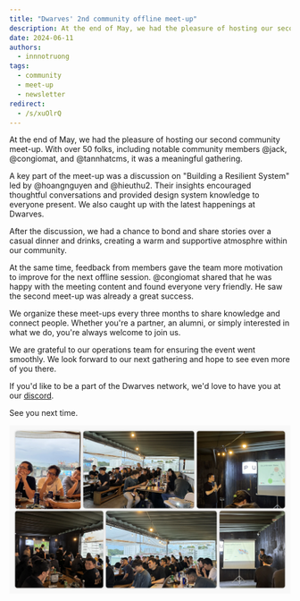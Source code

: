 ```yaml
---
title: "Dwarves' 2nd community offline meet-up"
description: At the end of May, we had the pleasure of hosting our second community meet-up. Over 50 folks, including notable community members, joined us.
date: 2024-06-11
authors:
  - innnotruong
tags:
  - community
  - meet-up
  - newsletter
redirect:
  - /s/xuOlrQ
---
```


At the end of May, we had the pleasure of hosting our second community meet-up. With over 50 folks, including notable community members @jack, @congiomat, and @tannhatcms, it was a meaningful gathering.

A key part of the meet-up was a discussion on "Building a Resilient System" led by @hoangnguyen and @hieuthu2. Their insights encouraged thoughtful conversations and provided design system knowledge to everyone present. We also caught up with the latest happenings at Dwarves.

After the discussion, we had a chance to bond and share stories over a casual dinner and drinks, creating a warm and supportive atmosphre within our community.

At the same time, feedback from members gave the team more motivation to improve for the next offline session. @congiomat shared that he was happy with the meeting content and found everyone very friendly. He saw the second meet-up was already a great success.

We organize these meet-ups every three months to share knowledge and connect people. Whether you're a partner, an alumni, or simply interested in what we do, you're always welcome to join us.

We are grateful to our operations team for ensuring the event went smoothly. We look forward to our next gathering and hope to see even more of you there.

If you'd like to be a part of the Dwarves network, we'd love to have you at our [discord](https://discord.gg/dfoundation).

See you next time.

![](assets/dwarves-2nd-community-meet-up_dwarves-2nd-meetup.webp)
